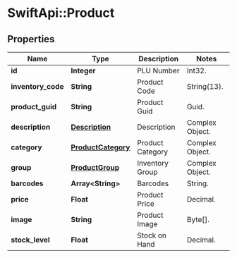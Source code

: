 # SwiftApi::Product

## Properties
Name | Type | Description | Notes
------------ | ------------- | ------------- | -------------
**id** | **Integer** | PLU Number | Int32. | 
**inventory_code** | **String** | Product Code | String(13). | 
**product_guid** | **String** | Product Guid | Guid. | 
**description** | [**Description**](Description.md) | Description | Complex Object. | 
**category** | [**ProductCategory**](ProductCategory.md) | Product Category | Complex Object. | 
**group** | [**ProductGroup**](ProductGroup.md) | Inventory Group | Complex Object. | 
**barcodes** | **Array&lt;String&gt;** | Barcodes | String[](13). | 
**price** | **Float** | Product Price | Decimal. | 
**image** | **String** | Product Image | Byte[]. | 
**stock_level** | **Float** | Stock on Hand | Decimal. | 


